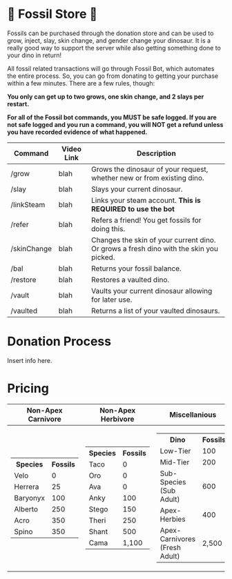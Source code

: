 # :money_with_wings: Fossil Store :money_with_wings:
Fossils can be purchased through the donation store and can be used to grow, inject, slay, skin change, and gender change your dinosaur. It is a really good way to support the server while also getting something done to your dino in return!

All fossil related transactions will go through Fossil Bot, which automates the entire process. So, you can go from donating to getting your purchase within a few minutes. There are a few rules, though:

**You only can get up to two grows, one skin change, and 2 slays per restart.**

**For all of the Fossil bot commands, you MUST be safe logged. If you are not safe logged and you run a command, you will NOT get a refund unless you have recorded evidence of what happened.**

| Command     | Video Link | Description |
| ----------- | ----------- |----------- |
| /grow      | blah      |Grows the dinosaur of your request, whether new or from existing dino. |
| /slay      | blah | Slays your current dinosaur.      |
| /linkSteam  | blah    | Links your steam account. **This is REQUIRED to use the bot**     |
| /refer      | blah      | Refers a friend! You get fossils for doing this. |
| /skinChange      | blah      | Changes the skin of your current dino. Or grows a fresh dino with the skin you picked. |
| /bal      | blah      | Returns your fossil balance. |
| /restore      | blah      | Restores a vaulted dino. |
| /vault      | blah      | Vaults your current dinosaur allowing for later use. |
| /vaulted      | blah      | Returns a list of your vaulted dinosaurs. |

# Donation Process

Insert info here.

# Pricing
|Non-Apex Carnivore|Non-Apex Herbivore|Miscellanious|
|--|--|--|
|<table> <tr><th>Species</th><th>Fossils</th></tr><tr><td>Velo</td><td>0</td></tr><tr><td>Herrera</td><td>25</td></tr><tr><td>Baryonyx</td><td>100</td></tr><tr><td>Alberto</td><td>250</td></tr><tr><td>Acro</td><td>350</td></tr><tr><td>Spino</td><td>350</td></tr> </table>| <table> <tr><th>Species</th><th>Fossils</th></tr><tr><td>Taco</td><td>0</td></tr> <tr><td>Oro</td><td>0</td></tr><tr><td>Ava</td><td>0</td></tr><tr><td>Anky</td><td>100</td></tr><tr><td>Stego</td><td>150</td></tr><tr><td>Theri</td><td>250</td></tr><tr><td>Shant</td><td>500</td></tr><tr><td>Cama</td><td>1,100</td></tr></table>|<table> <tr><th>Dino</th><th>Fossils</th></tr><tr><td>Low-Tier</td><td>100</td></tr><tr><td>Mid-Tier</td><td>200</td></tr><tr><td>Sub-Species (Sub Adult)</td><td>600</td></tr><tr><td>Apex-Herbies</td><td>400</td></tr><tr><td>Apex-Carnivores (Fresh Adult)</td><td>2,500</td></tr></table>|


